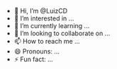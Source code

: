 - 👋 Hi, I’m @LuizCD
- 👀 I’m interested in ...
- 🌱 I’m currently learning ...
- 💞️ I’m looking to collaborate on ...
- 📫 How to reach me ...
- 😄 Pronouns: ...
- ⚡ Fun fact: ...

<!---
LuizCD/LuizCD is a ✨ special ✨ repository because its `README.md` (this file) appears on your GitHub profile.
You can click the Preview link to take a look at your changes.
--->
